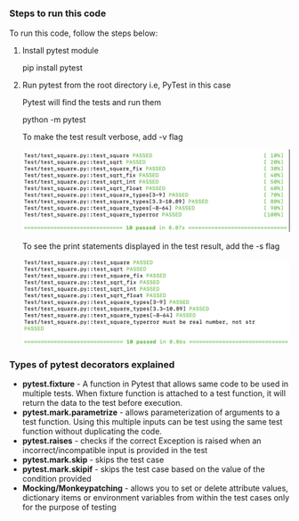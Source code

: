 # 
<h3>Steps to run this code</h3>
To run this code, follow the steps below:
<ol>
<li>Install pytest module

pip install pytest

<li> Run pytest from the root directory i.e, PyTest in this case

Pytest will find the tests and run them

python -m pytest

To make the test result verbose, add -v flag

![Screenshot](Images/Verbose.png)

To see the print statements displayed in the test result, add the -s flag

![Screenshot](Images/Print.png)

</ol>

<h3>Types of pytest decorators explained</h3>
<ul>
<li><b>pytest.fixture</b> - A function in Pytest that allows same code to be used in multiple tests.
When fixture function is attached to a test function, it will return the data to the test before execution.

<li><b>pytest.mark.parametrize</b> - allows parameterization of arguments to a test function. Using this multiple inputs can be test using the same test function without duplicating the code.

<li><b>pytest.raises</b> - checks if the correct Exception is raised when an incorrect/incompatible input is provided in the test

<li><b>pytest.mark.skip</b> - skips the test case 

<li><b>pytest.mark.skipif</b> - skips the test case based on the value of the condition provided

<li><b>Mocking/Monkeypatching</b> - allows you to set or delete attribute values, dictionary items or environment variables from within the test cases only for the purpose of testing

</ul>